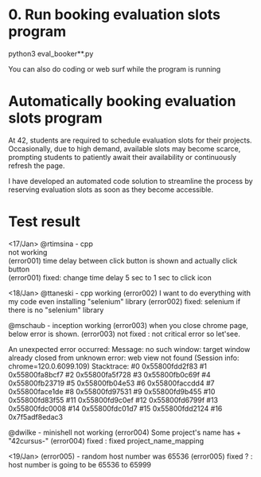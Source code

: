 # 0. Run booking evaluation slots program

python3 eval_booker**.py

You can also do coding or web surf while the program is running

# Automatically booking evaluation slots program

At 42, students are required to schedule evaluation slots for their projects. 
Occasionally, due to high demand, available slots may become scarce, 
prompting students to patiently await their availability 
or continuously refresh the page.

I have developed an automated code solution 
to streamline the process by reserving evaluation slots 
as soon as they become accessible.




# Test result

<17/Jan>
@rtimsina - cpp  
not working  
(error001) time delay between click button is shown and actually click button  
(error001) fixed: change time delay 5 sec to 1 sec to click icon  

<18/Jan>
@ttaneski - cpp
working
(error002) I want to do everything with my code even installing "selenium" library
(error002) fixed: selenium if there is no "selenium" library

@mschaub - inception
working
(error003) when you close chrome page, below error is shown. 
(error003) not fixed : not critical error so let'see.

An unexpected error occurred: Message: no such window: target window already closed
from unknown error: web view not found
  (Session info: chrome=120.0.6099.109)
Stacktrace:
#0 0x55800fdd2f83 <unknown>
#1 0x55800fa8bcf7 <unknown>
#2 0x55800fa5f728 <unknown>
#3 0x55800fb0c69f <unknown>
#4 0x55800fb23719 <unknown>
#5 0x55800fb04e53 <unknown>
#6 0x55800faccdd4 <unknown>
#7 0x55800face1de <unknown>
#8 0x55800fd97531 <unknown>
#9 0x55800fd9b455 <unknown>
#10 0x55800fd83f55 <unknown>
#11 0x55800fd9c0ef <unknown>
#12 0x55800fd6799f <unknown>
#13 0x55800fdc0008 <unknown>
#14 0x55800fdc01d7 <unknown>
#15 0x55800fdd2124 <unknown>
#16 0x7f5adf8edac3 <unknown>

@dwilke - minishell
not working
(error004) Some project's name has + "42cursus-"
(error004) fixed : fixed project_name_mapping


<19/Jan>
(error005) - random host number was 65536
(error005) fixed ? : host number is going to be 65536 to 65999

